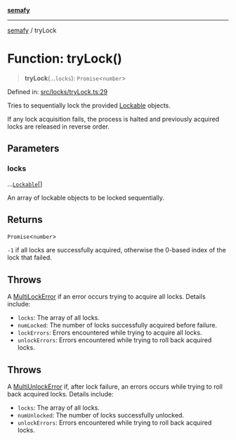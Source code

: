 [**semafy**](../README.md)

***

[semafy](../globals.md) / tryLock

# Function: tryLock()

> **tryLock**(...`locks`): `Promise`\<`number`\>

Defined in: [src/locks/tryLock.ts:29](https://github.com/havelessbemore/semafy/blob/b127757771d72c42d7cd66798069cb41033064d6/src/locks/tryLock.ts#L29)

Tries to sequentially lock the provided [Lockable](../interfaces/Lockable.md) objects.

If any lock acquisition fails, the process is halted
and previously acquired locks are released in reverse order.

## Parameters

### locks

...[`Lockable`](../interfaces/Lockable.md)[]

An array of lockable objects to be locked sequentially.

## Returns

`Promise`\<`number`\>

`-1` if all locks are successfully acquired, otherwise the 0-based index of the lock that failed.

## Throws

A [MultiLockError](../classes/MultiLockError.md) if an error occurs trying to acquire all
locks. Details include:
 - `locks`: The array of all locks.
 - `numLocked`: The number of locks successfully acquired before failure.
 - `lockErrors`: Errors encountered while trying to acquire all locks.
 - `unlockErrors`: Errors encountered while trying to roll back acquired locks.

## Throws

A [MultiUnlockError](../classes/MultiUnlockError.md) if, after lock failure, an errors occurs
while trying to roll back acquired locks. Details include:
 - `locks`: The array of all locks.
 - `numUnlocked`: The number of locks successfully unlocked.
 - `unlockErrors`: Errors encountered while trying to roll back acquired locks.
